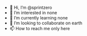 - 👋 Hi, I’m @sprintzero
- 👀 I’m interested in none
- 🌱 I’m currently learning none
- 💞️ I’m looking to collaborate on earth
- 📫 How to reach me only here

<!---
sprintzero/sprintzero is a ✨ special ✨ repository because its `README.md` (this file) appears on your GitHub profile.
You can click the Preview link to take a look at your changes.
--->
